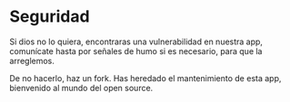 # Seguridad

Si dios no lo quiera, encontraras una vulnerabilidad en nuestra app, comunícate hasta por señales de humo si es necesario, para que la arreglemos. 

De no hacerlo, haz un fork. Has heredado el mantenimiento de esta app, bienvenido al mundo del open source.
